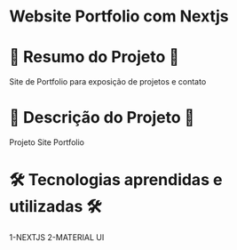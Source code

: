 # Website Portfolio com Nextjs


# 📄 Resumo do Projeto 📄

Site de Portfolio para exposição de projetos e contato

# 📖 Descrição do Projeto 📖 

Projeto Site Portfolio

# 🛠️ Tecnologias aprendidas e utilizadas 🛠️

1-NEXTJS
2-MATERIAL UI
